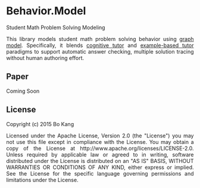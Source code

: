 # Behavior.Model
Student Math Problem Solving Modeling

<p align="justify">
This library models student math problem solving behavior using <a href="http://www.cs.cmu.edu/~abeutel/kdd2015_tutorial/">graph model</a>. Specifically, it blends <a href="https://en.wikipedia.org/wiki/Cognitive_tutor">cognitive tutor</a> and <a href="http://pact.cs.cmu.edu/koedinger/pubs/CTAT-IJAIED-2008.pdf"> example-based tutor </a> paradigms to support automatic answer checking, multiple solution tracing without human authoring effort.
</p>

## Paper
Coming Soon

## License
Copyright (c) 2015 Bo Kang
<p align="justify">
Licensed under the Apache License, Version 2.0 (the "License") you may not use this file except in compliance with the License. You may obtain a copy of the License at http://www.apache.org/licenses/LICENSE-2.0. Unless required by applicable law or agreed to in writing, software distributed under the License is distributed on an "AS IS" BASIS, WITHOUT WARRANTIES OR CONDITIONS OF ANY KIND, either express or implied. See the License for the specific language governing permissions and limitations under the License.
</p>
